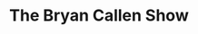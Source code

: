 ---
title:         "The Bryan Callen Show"
description:   "The Bryan Callen Show is a one-on-one, one-hour interview, featuring an array of different personalities, from celebrities to authors, producers, film makers, directors and other accomplished individuals. We discuss a variety of topics, focusing on perspective and experience."
url-thumbnail: "http://static.libsyn.com/p/assets/2/f/7/8/2f78fe119d0dd2cc/bcs-1400.jpg"
url-rss:       "http://feeds.feedburner.com/TheBryanCallenShow"
url-web:       "http://bryancallen.com/"
url-itunes:    "https://itunes.apple.com/us/podcast/the-bryan-callen-show/id552184090?mt=2&uo=4"
---